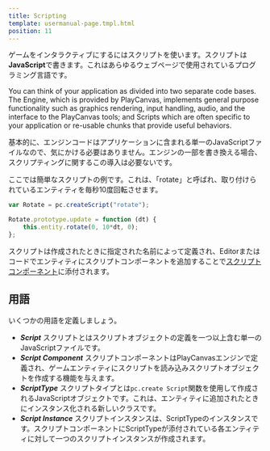 ```yaml
---
title: Scripting
template: usermanual-page.tmpl.html
position: 11
---
```


ゲームをインタラクティブにするにはスクリプトを使います。スクリプトは**JavaScript**で書きます。これはあらゆるウェブページで使用されているプログラミング言語です。

You can think of your application as divided into two separate code bases. The Engine, which is provided by PlayCanvas, implements general purpose functionality such as graphics rendering, input handling, audio, and the interface to the PlayCanvas tools; and Scripts which are often specific to your application or re-usable chunks that provide useful behaviors.

基本的に、エンジンコードはアプリケーションに含まれる単一のJavaScriptファイルなので、気にかける必要はありません。エンジンの一部を書き換える場合、スクリプティングに関するこの導入は必要ないです。

ここでは簡単なスクリプトの例です。これは、「rotate」と呼ばれ、取り付けられているエンティティを毎秒10度回転させます。

```javascript
var Rotate = pc.createScript("rotate");

Rotate.prototype.update = function (dt) {
    this.entity.rotate(0, 10*dt, 0);
};
```

スクリプトは作成されたときに指定された名前によって定義され、Editorまたはコードでエンティティにスクリプトコンポーネントを追加することで[スクリプトコンポーネント][1]に添付されます。

## 用語

いくつかの用語を定義しましょう。

* ***Script*** スクリプトとはスクリプトオブジェクトの定義を一つ以上含む単一のJavaScriptファイルです。
* ***Script Component*** スクリプトコンポーネントはPlayCanvasエンジンで定義され、ゲームエンティティにスクリプトを読み込みスクリプトオブジェクトを作成する機能を与えます。
* ***ScriptType*** スクリプトタイプとは`pc.create Script`関数を使用して作成されるJavaScriptオブジェクトです。これは、エンティティに追加されたときにインスタンス化される新しいクラスです。
* ***Script Instance*** スクリプトインスタンスは、ScriptTypeのインスタンスです。スクリプトコンポーネントにScriptTypeが添付されている各エンティティに対して一つのスクリプトインスタンスが作成されます。

[1]: /user-manual/packs/components/script/

